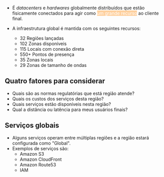 -  É *datacenters* e *hardwares* globalmente distribuídos que estão fisicamente conectados para agir como <mark style="background: #FFB86CA6; color: white">um grande recurso</mark> ao cliente final.

- A infraestrutura global é mantida com os seguintes recursos:
	- 32 Regiões lançadas
	- 102 Zonas disponíveis
	- 115 Locais com conexão direta
	- 550+ Pontos de presença
	- 35 Zonas locais
	- 29 Zonas de tamanho de ondas

## Quatro fatores para considerar

- Quais são as normas regulatórias que está região atende?
- Quais os custos dos serviços desta região?
- Quais serviços estão disponíveis nesta região?
- Qual a distância ou latência para meus usuários finais?

## Serviços globais

- Alguns serviços operam entre múltiplas regiões e a região estará configurada como "Global".
- Exemplos de serviços são:
	- Amazon S3
	- Amazon CloudFront
	- Amazon Route53
	- IAM